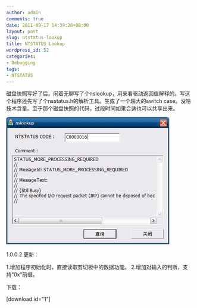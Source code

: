 ```yaml
---
author: admin
comments: true
date: 2011-09-17 14:39:26+00:00
layout: post
slug: ntstatus-lookup
title: NTSTATUS Lookup
wordpress_id: 52
categories:
- Debugging
tags:
- NTSTATUS
---
```


磁盘快照写好了后，闲着无聊写了个nslookup，用来看驱动返回值解释的。写这个程序还先写了个nsstatus.h的解析工具。生成了一个超大的switch case。没啥技术含量。至于那个磁盘快照的代码，过段时间如果合适也可以共享出来。

[![](/uploads/2011/09/ntstatus.jpg)](/uploads/2011/09/ntstatus.jpg)

1.0.0.2 更新：

1.增加程序初始化时，直接读取剪切板中的数据功能。
2.增加对输入的判断，支持“0x”前缀。

下载：

[download id="1"]
